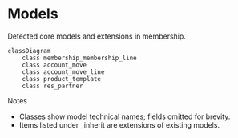 # Models

Detected core models and extensions in membership.

```mermaid
classDiagram
    class membership_membership_line
    class account_move
    class account_move_line
    class product_template
    class res_partner
```

Notes
- Classes show model technical names; fields omitted for brevity.
- Items listed under _inherit are extensions of existing models.
